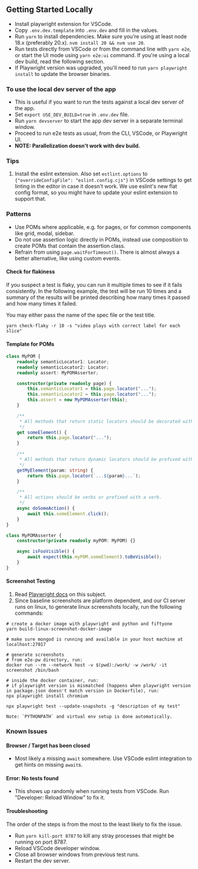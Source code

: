 ## Getting Started Locally

-   Install playwright extension for VSCode.
-   Copy `.env.dev.template` into `.env.dev` and fill in the values.
-   Run `yarn` to install dependencies. Make sure you're using at least node
    18.x (preferably 20.x). `nvm install 20 && nvm use 20`.
-   Run tests directly from VSCode or from the command line with `yarn e2e`, or
    start the UI mode using `yarn e2e:ui` command. If you're using a local dev
    build, read the following section.
-   If Playwright version was upgraded, you'll need to run
    `yarn playwright install` to update the browser binaries.

### To use the local dev server of the app

-   This is useful if you want to run the tests against a local dev server of
    the app.
-   Set `export USE_DEV_BUILD=true` in `.env.dev` file.
-   Run `yarn devserver` to start the app dev server in a separate terminal
    window.
-   Proceed to run e2e tests as usual, from the CLI, VSCode, or Playwright UI.
-   **NOTE: Parallelization doesn't work with dev build.**

### Tips

1. Install the eslint extension. Also set `estlint.options` to
   `{"overrideConfigFile": "eslint.config.cjs"}` in VSCode settings to get
   linting in the editor in case it doesn't work. We use eslint's new flat
   config format, so you might have to update your eslint extension to support
   that.

### Patterns

-   Use POMs where applicable, e.g. for pages, or for common components like
    grid, modal, sidebar.
-   Do not use assertion logic directly in POMs, instead use composition to
    create POMs that contain the assertion class.
-   Refrain from using `page.waitForTimeout()`. There is almost always a better
    alternative, like using custom events.

#### Check for flakiness

If you suspect a test is flaky, you can run it multiple times to see if it
fails consistently. In the following example, the test will be run 10 times and
a summary of the results will be printed describing how many times it passed
and how many times it failed.

You may either pass the name of the spec file or the test title.

```
yarn check-flaky -r 10 -s "video plays with correct label for each slice"
```

#### Template for POMs

```typescript
class MyPOM {
    readonly semanticLocator1: Locator;
    readonly semanticLocator2: Locator;
    readonly assert: MyPOMAsserter;

    constructor(private readonly page) {
        this.semanticLocator1 = this.page.locator("...");
        this.semanticLocator2 = this.page.locator("...");
        this.assert = new MyPOMAsserter(this);
    }

    /**
     * All methods that return static locators should be decorated with `get`.
     */
    get someElement() {
        return this.page.locator("...");
    }

    /**
     * All methods that return dynamic locators should be prefixed with `get`.
     */
    getMyElement(param: string) {
        return this.page.locator(`...${param}...`);
    }

    /**
     * All actions should be verbs or prefixed with a verb.
     */
    async doSomeAction() {
        await this.someElement.click();
    }
}

class MyPOMAsserter {
    constructor(private readonly myPOM: MyPOM) {}

    async isFooVisible() {
        await expect(this.myPOM.someElement).toBeVisible();
    }
}
```

#### Screenshot Testing

1. Read [Playwright docs](https://playwright.dev/docs/test-snapshots) on this
   subject.
2. Since baseline screenshots are platform dependent, and our CI server runs on
   linux, to generate linux screenshots locally, run the following commands:

```
# create a docker image with playwright and python and fiftyone
yarn build-linux-screenshot-docker-image

# make sure mongod is running and available in your host machine at localhost:27017

# generate screenshots
# from e2e-pw directory, run:
docker run --rm --network host -v $(pwd):/work/ -w /work/ -it screenshot /bin/bash

# inside the docker container, run:
# if playwright version is mismatched (happens when playwright version in package.json doesn't match version in Dockerfile), run:
npx playwright install chromium

npx playwright test --update-snapshots -g "description of my test"

Note: `PYTHONPATH` and virtual env setup is done automatically.
```

### Known Issues

#### Browser / Target has been closed

-   Most likely a missing `await` somewhere. Use VSCode eslint integration to
    get hints on missing `await`s.

#### Error: No tests found

-   This shows up randomly when running tests from VSCode. Run "Developer:
    Reload Window" to fix it.

#### Troubleshooting

The order of the steps is from the most to the least likely to fix the issue.

-   Run `yarn kill-port 8787` to kill any stray processes that might be running
    on port 8787.
-   Reload VSCode developer window.
-   Close all browser windows from previous test runs.
-   Restart the dev server.
